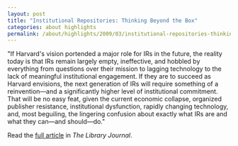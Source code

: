```yaml
---
layout: post
title: "Institutional Repositories: Thinking Beyond the Box"
categories: about highlights
permalink: /about/highlights/2009/03/institutional-repositories-thinking-beyond-box/index.html
---
```

<p>"If Harvard's vision portended a major role for IRs in the future, the reality today is that IRs remain largely empty, ineffective, and hobbled by everything from questions over their mission to lagging technology to the lack of meaningful institutional engagement. If they are to succeed as Harvard envisions, the next generation of IRs will require something of a reinvention—and a significantly higher level of institutional commitment. That will be no easy feat, given the current economic collapse, organized publisher resistance, institutional dysfunction, rapidly changing technology, and, most beguiling, the lingering confusion about exactly what IRs are and what they can—and should—do."</p><p>Read the <a href="http://www.libraryjournal.com/article/CA6639327.html?industryid=471" target="_blank">full article</a> in <em>The Library Journal</em>.</p>